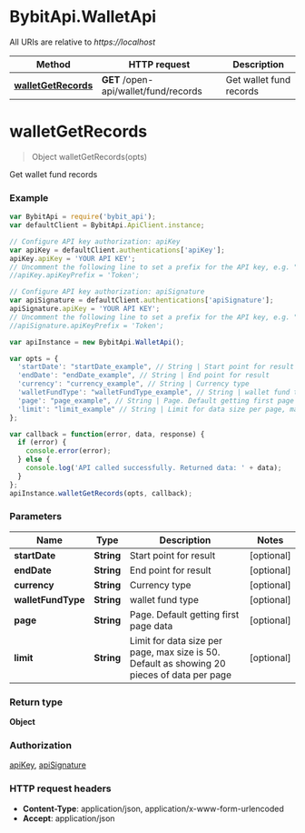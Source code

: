 # BybitApi.WalletApi

All URIs are relative to *https://localhost*

Method | HTTP request | Description
------------- | ------------- | -------------
[**walletGetRecords**](WalletApi.md#walletGetRecords) | **GET** /open-api/wallet/fund/records | Get wallet fund records


<a name="walletGetRecords"></a>
# **walletGetRecords**
> Object walletGetRecords(opts)

Get wallet fund records

### Example
```javascript
var BybitApi = require('bybit_api');
var defaultClient = BybitApi.ApiClient.instance;

// Configure API key authorization: apiKey
var apiKey = defaultClient.authentications['apiKey'];
apiKey.apiKey = 'YOUR API KEY';
// Uncomment the following line to set a prefix for the API key, e.g. "Token" (defaults to null)
//apiKey.apiKeyPrefix = 'Token';

// Configure API key authorization: apiSignature
var apiSignature = defaultClient.authentications['apiSignature'];
apiSignature.apiKey = 'YOUR API KEY';
// Uncomment the following line to set a prefix for the API key, e.g. "Token" (defaults to null)
//apiSignature.apiKeyPrefix = 'Token';

var apiInstance = new BybitApi.WalletApi();

var opts = { 
  'startDate': "startDate_example", // String | Start point for result
  'endDate': "endDate_example", // String | End point for result
  'currency': "currency_example", // String | Currency type
  'walletFundType': "walletFundType_example", // String | wallet fund type
  'page': "page_example", // String | Page. Default getting first page data
  'limit': "limit_example" // String | Limit for data size per page, max size is 50. Default as showing 20 pieces of data per page
};

var callback = function(error, data, response) {
  if (error) {
    console.error(error);
  } else {
    console.log('API called successfully. Returned data: ' + data);
  }
};
apiInstance.walletGetRecords(opts, callback);
```

### Parameters

Name | Type | Description  | Notes
------------- | ------------- | ------------- | -------------
 **startDate** | **String**| Start point for result | [optional] 
 **endDate** | **String**| End point for result | [optional] 
 **currency** | **String**| Currency type | [optional] 
 **walletFundType** | **String**| wallet fund type | [optional] 
 **page** | **String**| Page. Default getting first page data | [optional] 
 **limit** | **String**| Limit for data size per page, max size is 50. Default as showing 20 pieces of data per page | [optional] 

### Return type

**Object**

### Authorization

[apiKey](../README.md#apiKey), [apiSignature](../README.md#apiSignature)

### HTTP request headers

 - **Content-Type**: application/json, application/x-www-form-urlencoded
 - **Accept**: application/json

